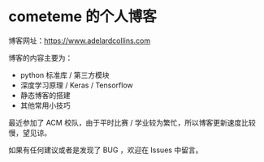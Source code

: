 # cometeme 的个人博客

博客网址：<https://www.adelardcollins.com>

博客的内容主要为：

-   python 标准库 / 第三方模块
-   深度学习原理 / Keras / Tensorflow
-   静态博客的搭建
-   其他常用小技巧

最近参加了 ACM 校队，由于平时比赛 / 学业较为繁忙，所以博客更新速度比较慢，望见谅。

如果有任何建议或者是发现了 BUG ，欢迎在 Issues 中留言。
